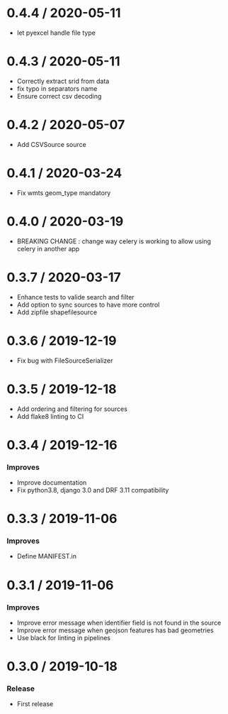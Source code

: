 
0.4.4 / 2020-05-11
==================

  * let pyexcel handle file type

0.4.3 / 2020-05-11
==================

  * Correctly extract srid from data
  * fix typo in separators name
  * Ensure correct csv decoding

0.4.2 / 2020-05-07
==================

  * Add CSVSource source

0.4.1 / 2020-03-24
==================

  * Fix wmts geom_type mandatory

0.4.0 / 2020-03-19
==================

  * BREAKING CHANGE : change way celery is working to allow using celery in another app

0.3.7 / 2020-03-17
==================

  * Enhance tests to valide search and filter
  * Add option to sync sources to have more control
  * Add zipfile shapefilesource

0.3.6 / 2019-12-19
==================

  * Fix bug with FileSourceSerializer

0.3.5 / 2019-12-18
==================

  * Add ordering and filtering for sources
  * Add flake8 linting to CI

0.3.4 / 2019-12-16
==================

### Improves

  * Improve documentation
  * Fix python3.8, django 3.0 and DRF 3.11 compatibility

0.3.3 / 2019-11-06
==================

### Improves

  * Define MANIFEST.in

0.3.1 / 2019-11-06
==================

### Improves

  * Improve error message when identifier field is not found in the source
  * Improve error message when geojson features has bad geometries
  * Use black for linting in pipelines

0.3.0 / 2019-10-18
==================

### Release

  * First release

